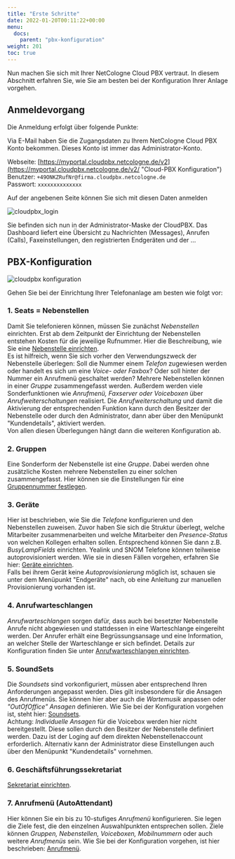 ```yaml
---
title: "Erste Schritte"
date: 2022-01-20T00:11:22+00:00
menu:
  docs:
    parent: "pbx-konfiguration"
weight: 201
toc: true
---
```


Nun machen Sie sich mit Ihrer NetCologne Cloud PBX vertraut. In diesem Abschnitt erfahren Sie, wie Sie am besten bei der Konfiguration Ihrer Anlage vorgehen.

## Anmeldevorgang

Die Anmeldung erfolgt über folgende Punkte:

Via E-Mail haben Sie die Zugangsdaten zu Ihrem NetCologne Cloud PBX Konto bekommen. Dieses Konto ist immer das Administrator-Konto. 

Webseite: [https://myportal.cloudpbx.netcologne.de/v2](https://myportal.cloudpbx.netcologne.de/v2/ "Cloud-PBX Konfiguration")   
Benutzer: `+49ONKZRufNr@firma.cloudpbx.netcologne.de`  
Passwort: `xxxxxxxxxxxxxx`  

Auf der angebenen Seite können Sie sich mit diesen Daten anmelden

![cloudpbx_login](https://user-images.githubusercontent.com/98753538/152331121-be008d22-e8da-4997-88f2-47daf5f423f7.jpg)

Sie befinden sich nun in der Administrator-Maske der CloudPBX. Das Dashboard liefert eine Übersicht zu Nachrichten (Messages), Anrufen (Calls), Faxeinstellungen, den registrierten Endgeräten und der ...

## PBX-Konfiguration

![cloudpbx konfiguration](https://user-images.githubusercontent.com/98753538/158146352-44ab0a62-5820-434c-b90d-a19b127380f2.jpg)

Gehen Sie bei der Einrichtung Ihrer Telefonanlage am besten wie folgt vor:

### 1. Seats = Nebenstellen <br>
Damit Sie telefonieren können, müssen Sie zunächst *Nebenstellen* einrichten. Erst ab dem Zeitpunkt der Einrichtung der Nebenstellen entstehen Kosten für die jeweilige Rufnummer. Hier die Beschreibung, wie Sie eine [Nebenstelle einrichten](https://cloudpbx-doku.netcologne.de/docs/pbx-konfiguration/seats/). <br>
Es ist hilfreich, wenn Sie sich vorher den Verwendungszweck der Nebenstelle überlegen: Soll die Nummer einem *Telefon* zugewiesen werden oder handelt es sich um eine *Voice- oder Faxbox*? Oder soll hinter der Nummer ein Anrufmenü geschaltet werden? Mehrere Nebenstellen können in einer *Gruppe* zusammengefasst werden. Außerdem werden viele Sonderfunktionen wie *Anrufmenü, Faxserver oder Voiceboxen* über *Anrufweiterschaltungen* realisiert. Die *Anrufweiterschaltung* und damit die Aktivierung der entsprechenden Funktion kann durch den Besitzer der Nebenstelle oder durch den Administrator, dann aber über den Menüpunkt "Kundendetails", aktiviert werden. <br>
Von allen diesen Überlegungen hängt dann die weiteren Konfiguration ab. <br> 

### 2. Gruppen <br>
Eine Sonderform der Nebenstelle ist eine *Gruppe*. Dabei werden ohne zusätzliche Kosten mehrere Nebenstellen zu einer solchen zusammengefasst. Hier können sie die Einstellungen für eine [Gruppennummer festlegen](https://cloudpbx-doku.netcologne.de/docs/pbx-konfiguration/gruppen/). <br>

### 3. Geräte <br>
Hier ist beschrieben, wie Sie die *Telefone* konfigurieren und den Nebenstellen zuweisen. Zuvor haben Sie sich die Struktur überlegt, welche Mitarbeiter zusammenarbeiten und welche Mitarbeiter den *Presence-Status* von welchen Kollegen erhalten sollen. Entsprechend können Sie dann z.B. *BusyLampFields* einrichten.
Yealink und SNOM Telefone können teilweise autoprovisioniert werden. Wie sie in diesen Fällen vorgehen, erfahren Sie hier: [Geräte einrichten](https://cloudpbx-doku.netcologne.de/docs/pbx-konfiguration/geraete/#einrichten-von-ger%C3%A4ten). <br>
Falls bei ihrem Gerät keine *Autoprovisionierung* möglich ist, schauen sie unter dem Menüpunkt "Endgeräte" nach, ob eine Anleitung zur manuellen Provisionierung vorhanden ist.   

### 4. Anrufwarteschlangen <br>
*Anrufwarteschlangen* sorgen dafür, dass auch bei besetzter Nebenstelle Anrufe nicht abgewiesen und stattdessen in eine Warteschlange eingereiht werden.
Der Anrufer erhält eine Begrüssungsansage und eine Information, an welcher Stelle der Warteschlange er sich befindet. Details zur Konfiguration finden Sie unter [Anrufwarteschlangen einrichten](https://cloudpbx-doku.netcologne.de/docs/pbx-konfiguration/anrufwarteschlangen-einrichten/). <br>

### 5. SoundSets <br>
Die *Soundsets* sind vorkonfiguriert, müssen aber entsprechend Ihren Anforderungen angepasst werden. Dies gilt insbesondere für die Ansagen des Anrufmenüs. Sie können hier aber auch die *Wartemusik* anpassen oder *"OutOfOffice" Ansagen* definieren. Wie Sie bei der Konfiguration vorgehen ist, steht hier: [Soundsets](https://cloudpbx-doku.netcologne.de/docs/pbx-konfiguration/sound-sets/). <br>
Achtung: *Individuelle Ansagen* für die Voicebox werden hier nicht bereitgestellt. Diese sollen durch den Besitzer der Nebenstelle definiert werden. Dazu ist der Loging auf dem direkten Nebenstellenaccount erforderlich. Alternativ kann der Administrator diese Einstellungen auch über den Menüpunkt "Kundendetails" vornehmen. 

### 6. Geschäftsführungssekretariat <br>
[Sekretariat einrichten](https://cloudpbx-doku.netcologne.de/docs/pbx-konfiguration/sekretariat-einrichten/). <br>

### 7. Anrufmenü (AutoAttendant) <br>
Hier können Sie ein bis zu 10-stufiges *Anrufmenü* konfigurieren. Sie legen die Ziele fest, die den einzelnen Auswahlpunkten entsprechen sollen. Ziele können *Gruppen, Nebenstellen, Voiceboxen, Mobilnummern* oder auch weitere *Anrufmenüs* sein. Wie Sie bei der Konfiguration vorgehen, ist hier beschrieben: [Anrufmenü](https://cloudpbx-doku.netcologne.de/docs/pbx-konfiguration/anrufmenue/). <br>
